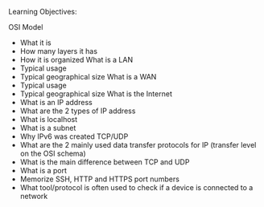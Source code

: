 Learning Objectives:

OSI Model
- What it is
- How many layers it has
- How it is organized
What is a LAN
- Typical usage
- Typical geographical size
What is a WAN
- Typical usage
- Typical geographical size
What is the Internet
- What is an IP address
- What are the 2 types of IP address
- What is localhost
- What is a subnet
- Why IPv6 was created
TCP/UDP
- What are the 2 mainly used data transfer protocols for IP (transfer level on the OSI schema)
- What is the main difference between TCP and UDP
- What is a port
- Memorize SSH, HTTP and HTTPS port numbers
- What tool/protocol is often used to check if a device is connected to a network

